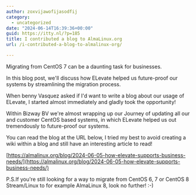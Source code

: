 ```yaml
---
author: zoxvijawofijasodfij
category:
  - uncategorized
date: "2024-06-14T16:39:36+00:00"
guid: https://itty.nl/?p=185
title: I contributed a blog to AlmaLinux.org
url: /i-contributed-a-blog-to-almalinux-org/

---
```

Migrating from CentOS 7 can be a daunting task for businesses.

In this blog post, we'll discuss how ELevate helped us future-proof our systems by streamlining the migration process.

When benny Vasquez asked if I'd want to write a blog about our usage of ELevate, I started almost immediately and gladly took the opportunity!

Within Bizway BV we're almost wrapping up our Journey of updating all our and customer CentOS based systems, in which ELevate helped us out tremendously to future-proof our systems.

You can read the blog at the URL below, I tried my best to avoid creating a wiki within a blog and still have an interesting article to read!

[https://almalinux.org/blog/2024-06-05-how-elevate-supports-business-needs/](https://almalinux.org/blog/2024-06-05-how-elevate-supports-business-needs/)

P.S.If you're still looking for a way to migrate from CentOS 6, 7 or CentOS 8 Stream/Linux to for example AlmaLinux 8, look no further! :-)
